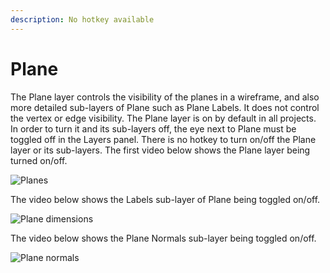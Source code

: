 ```yaml
---
description: No hotkey available
---
```


# Plane

The Plane layer controls the visibility of the planes in a wireframe, and also more detailed sub-layers of Plane such as Plane Labels. It does not control the vertex or edge visibility. The Plane layer is on by default in all projects. In order to turn it and its sub-layers off, the eye next to Plane must be toggled off in the Layers panel. There is no hotkey to turn on/off the Plane layer or its sub-layers. The first video below shows the Plane layer being turned on/off.

![Planes](../.gitbook/assets/pl.gif)

The video below shows the Labels sub-layer of Plane being toggled on/off.

![Plane dimensions](../.gitbook/assets/pl2.gif)

The video below shows the Plane Normals sub-layer being toggled on/off.

![Plane normals](../.gitbook/assets/pl3.gif)

